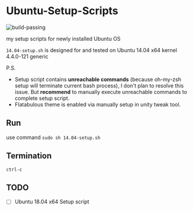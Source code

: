 # Ubuntu-Setup-Scripts

![build-passing](https://img.shields.io/jenkins/s/https/jenkins.qa.ubuntu.com/view/Precise/view/All%20Precise/job/precise-desktop-amd64_default.svg)

my setup scripts for newly installed Ubuntu OS

`14.04-setup.sh` is designed for and tested on Ubuntu 14.04 x64 kernel 4.4.0-121 generic

P.S.

- Setup script contains **unreachable commands** (because oh-my-zsh setup will terminate current bash process), I don't plan to resolve this issue. But **recommend** to manually execute unreachable commands to complete setup script.
- Flatabulous theme is enabled via manually setup in unity tweak tool.

## Run

use command `sudo sh 14.04-setup.sh`

## Termination

`ctrl-c`

## TODO

- [ ] Ubuntu 18.04 x64 Setup script
